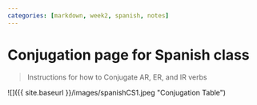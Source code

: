 ```yaml
---
categories: [markdown, week2, spanish, notes]
---
```

# Conjugation page for Spanish class
> Instructions for how to Conjugate AR, ER, and IR verbs

![]({{ site.baseurl }}/images/spanishCS1.jpeg "Conjugation Table")